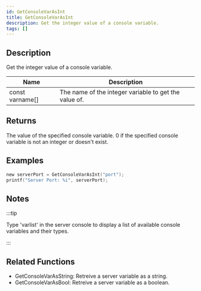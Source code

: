 ```yaml
---
id: GetConsoleVarAsInt
title: GetConsoleVarAsInt
description: Get the integer value of a console variable.
tags: []
---
```


## Description

Get the integer value of a console variable.

| Name            | Description                                           |
| --------------- | ----------------------------------------------------- |
| const varname[] | The name of the integer variable to get the value of. |

## Returns

The value of the specified console variable. 0 if the specified console variable is not an integer or doesn't exist.

## Examples

```c
new serverPort = GetConsoleVarAsInt("port");
printf("Server Port: %i", serverPort);
```

## Notes

:::tip

Type 'varlist' in the server console to display a list of available console variables and their types.

:::

## Related Functions

- GetConsoleVarAsString: Retreive a server variable as a string.
- GetConsoleVarAsBool: Retreive a server variable as a boolean.
